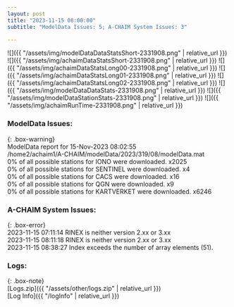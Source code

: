 ```yaml
---
layout: post
title: "2023-11-15 08:00:00"
subtitle: "ModelData Issues: 5; A-CHAIM System Issues: 3"

---
```


![]({{ "/assets/img/modelDataDataStatsShort-2331908.png" | relative_url }})
![]({{ "/assets/img/achaimDataStatsShort-2331908.png" | relative_url }})
![]({{ "/assets/img/achaimDataStatsLong00-2331908.png" | relative_url }})
![]({{ "/assets/img/achaimDataStatsLong01-2331908.png" | relative_url }})
![]({{ "/assets/img/achaimDataStatsLong02-2331908.png" | relative_url }})
![]({{ "/assets/img/modelDataDataStats-2331908.png" | relative_url }})
![]({{ "/assets/img/modelDataStationStats-2331908.png" | relative_url }})
![]({{ "/assets/img/achaimRunTime-2331908.png" | relative_url }})


### ModelData Issues:  
  
{: .box-warning}  
 ModelData report for 15-Nov-2023 08:02:55   
 /home2/achaim1/A-CHAIM/modelData/2023/319/08/modelData.mat   
 0% of all possible stations for IONO were downloaded. x2025   
 0% of all possible stations for SENTINEL were downloaded. x4   
 0% of all possible stations for CACS were downloaded. x16   
 0% of all possible stations for QGN were downloaded. x9   
 0% of all possible stations for KARTVERKET were downloaded. x6246   
  
### A-CHAIM System Issues:  
  
{: .box-error}  
2023-11-15 07:11:14 RINEX is neither version 2.xx or 3.xx  
2023-11-15 08:11:18 RINEX is neither version 2.xx or 3.xx  
2023-11-15 08:38:27 Index exceeds the number of array elements (51).  

### Logs:  
  
{: .box-note}  
[Logs.zip]({{ "/assets/other/logs.zip" | relative_url }})  
[Log Info]({{ "/logInfo" | relative_url }})  
